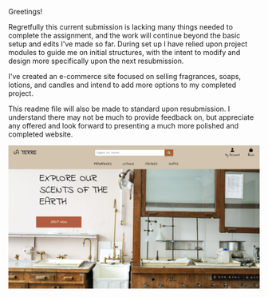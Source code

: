 Greetings!

Regretfully this current submission is lacking many things needed to complete the assignment, and the work will continue beyond the basic setup and edits I've made so far. During set up I have relied upon project modules to guide me on initial structures, with the intent to modify and design more specifically upon the next resubmission. 

I've created an e-commerce site focused on selling fragrances, soaps, lotions, and candles and intend to add more options to my completed project. 

This readme file will also be made to standard upon resubmission. I understand there may not be much to provide feedback on, but appreciate any offered and look forward to presenting a much more polished and completed website. 

![This is an image](/media/Screenshot%202022-06-18%20at%2006.09.10.png)
